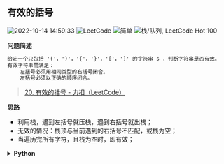## 有效的括号
<!--START_SECTION:badge-->

![2022-10-14 14:59:33](https://img.shields.io/static/v1?label=last%20modify&message=2022-10-14%2014%3A59%3A33&color=yellowgreen&style=flat-square)
![LeetCode](https://img.shields.io/static/v1?label=source&message=LeetCode&color=green&style=flat-square)
![简单](https://img.shields.io/static/v1?label=level&message=%E7%AE%80%E5%8D%95&color=yellow&style=flat-square)
![栈/队列, LeetCode Hot 100](https://img.shields.io/static/v1?label=tags&message=%E6%A0%88/%E9%98%9F%E5%88%97%2C%20LeetCode%20Hot%20100&color=orange&style=flat-square)

<!--END_SECTION:badge-->
<!--info
tags: [栈, lc100]
source: LeetCode
level: 简单
number: '0020'
name: 有效的括号
companies: []
-->

<summary><b>问题简述</b></summary>

```txt
给定一个只包括 '('，')'，'{'，'}'，'['，']' 的字符串 s ，判断字符串是否有效。
有效字符串需满足：
    左括号必须用相同类型的右括号闭合。
    左括号必须以正确的顺序闭合。
```
> [20. 有效的括号 - 力扣（LeetCode）](https://leetcode-cn.com/problems/valid-parentheses/)

<!-- 
<details><summary><b>详细描述</b></summary>

```txt
```

</details>
-->


<!-- <div align="center"><img src="../../../_assets/xxx.png" height="300" /></div> -->

<summary><b>思路</b></summary>

- 利用栈，遇到左括号就压栈，遇到右括号就出栈；
- 无效的情况：栈顶与当前遇到的右括号不匹配，或栈为空；
- 当遍历完所有字符，且栈为空时，即有效；

<details><summary><b>Python</b></summary>

```python
class Solution:
    def isValid(self, s: str) -> bool:

        stack = []  # 模拟栈
        table = {')':'(', ']': '[', '}': '{'}

        for c in s:
            if c in '([{':
                stack.append(c)
            elif stack and table[c] == stack[-1]:
                stack.pop()
            else:  # 栈为空，且遇到左括号，一定无效
                return False
        
        return len(stack) == 0
```

</details>

